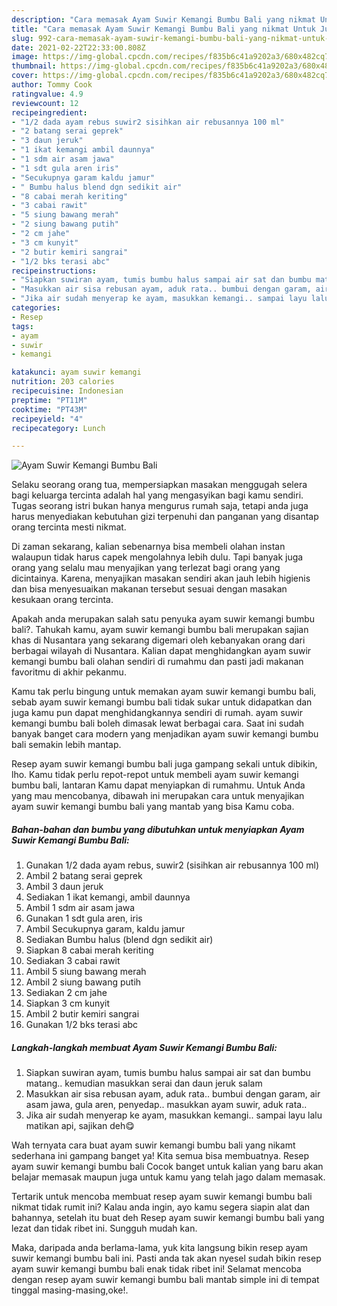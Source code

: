 ```yaml
---
description: "Cara memasak Ayam Suwir Kemangi Bumbu Bali yang nikmat Untuk Jualan"
title: "Cara memasak Ayam Suwir Kemangi Bumbu Bali yang nikmat Untuk Jualan"
slug: 992-cara-memasak-ayam-suwir-kemangi-bumbu-bali-yang-nikmat-untuk-jualan
date: 2021-02-22T22:33:00.808Z
image: https://img-global.cpcdn.com/recipes/f835b6c41a9202a3/680x482cq70/ayam-suwir-kemangi-bumbu-bali-foto-resep-utama.jpg
thumbnail: https://img-global.cpcdn.com/recipes/f835b6c41a9202a3/680x482cq70/ayam-suwir-kemangi-bumbu-bali-foto-resep-utama.jpg
cover: https://img-global.cpcdn.com/recipes/f835b6c41a9202a3/680x482cq70/ayam-suwir-kemangi-bumbu-bali-foto-resep-utama.jpg
author: Tommy Cook
ratingvalue: 4.9
reviewcount: 12
recipeingredient:
- "1/2 dada ayam rebus suwir2 sisihkan air rebusannya 100 ml"
- "2 batang serai geprek"
- "3 daun jeruk"
- "1 ikat kemangi ambil daunnya"
- "1 sdm air asam jawa"
- "1 sdt gula aren iris"
- "Secukupnya garam kaldu jamur"
- " Bumbu halus blend dgn sedikit air"
- "8 cabai merah keriting"
- "3 cabai rawit"
- "5 siung bawang merah"
- "2 siung bawang putih"
- "2 cm jahe"
- "3 cm kunyit"
- "2 butir kemiri sangrai"
- "1/2 bks terasi abc"
recipeinstructions:
- "Siapkan suwiran ayam, tumis bumbu halus sampai air sat dan bumbu matang.. kemudian masukkan serai dan daun jeruk salam"
- "Masukkan air sisa rebusan ayam, aduk rata.. bumbui dengan garam, air asam jawa, gula aren, penyedap.. masukkan ayam suwir, aduk rata.."
- "Jika air sudah menyerap ke ayam, masukkan kemangi.. sampai layu lalu matikan api, sajikan deh😋"
categories:
- Resep
tags:
- ayam
- suwir
- kemangi

katakunci: ayam suwir kemangi 
nutrition: 203 calories
recipecuisine: Indonesian
preptime: "PT11M"
cooktime: "PT43M"
recipeyield: "4"
recipecategory: Lunch

---
```



![Ayam Suwir Kemangi Bumbu Bali](https://img-global.cpcdn.com/recipes/f835b6c41a9202a3/680x482cq70/ayam-suwir-kemangi-bumbu-bali-foto-resep-utama.jpg)

Selaku seorang orang tua, mempersiapkan masakan menggugah selera bagi keluarga tercinta adalah hal yang mengasyikan bagi kamu sendiri. Tugas seorang istri bukan hanya mengurus rumah saja, tetapi anda juga harus menyediakan kebutuhan gizi terpenuhi dan panganan yang disantap orang tercinta mesti nikmat.

Di zaman  sekarang, kalian sebenarnya bisa membeli olahan instan walaupun tidak harus capek mengolahnya lebih dulu. Tapi banyak juga orang yang selalu mau menyajikan yang terlezat bagi orang yang dicintainya. Karena, menyajikan masakan sendiri akan jauh lebih higienis dan bisa menyesuaikan makanan tersebut sesuai dengan masakan kesukaan orang tercinta. 



Apakah anda merupakan salah satu penyuka ayam suwir kemangi bumbu bali?. Tahukah kamu, ayam suwir kemangi bumbu bali merupakan sajian khas di Nusantara yang sekarang digemari oleh kebanyakan orang dari berbagai wilayah di Nusantara. Kalian dapat menghidangkan ayam suwir kemangi bumbu bali olahan sendiri di rumahmu dan pasti jadi makanan favoritmu di akhir pekanmu.

Kamu tak perlu bingung untuk memakan ayam suwir kemangi bumbu bali, sebab ayam suwir kemangi bumbu bali tidak sukar untuk didapatkan dan juga kamu pun dapat menghidangkannya sendiri di rumah. ayam suwir kemangi bumbu bali boleh dimasak lewat berbagai cara. Saat ini sudah banyak banget cara modern yang menjadikan ayam suwir kemangi bumbu bali semakin lebih mantap.

Resep ayam suwir kemangi bumbu bali juga gampang sekali untuk dibikin, lho. Kamu tidak perlu repot-repot untuk membeli ayam suwir kemangi bumbu bali, lantaran Kamu dapat menyiapkan di rumahmu. Untuk Anda yang mau mencobanya, dibawah ini merupakan cara untuk menyajikan ayam suwir kemangi bumbu bali yang mantab yang bisa Kamu coba.

<!--inarticleads1-->

##### Bahan-bahan dan bumbu yang dibutuhkan untuk menyiapkan Ayam Suwir Kemangi Bumbu Bali:

1. Gunakan 1/2 dada ayam rebus, suwir2 (sisihkan air rebusannya 100 ml)
1. Ambil 2 batang serai geprek
1. Ambil 3 daun jeruk
1. Sediakan 1 ikat kemangi, ambil daunnya
1. Ambil 1 sdm air asam jawa
1. Gunakan 1 sdt gula aren, iris
1. Ambil Secukupnya garam, kaldu jamur
1. Sediakan  Bumbu halus (blend dgn sedikit air)
1. Siapkan 8 cabai merah keriting
1. Sediakan 3 cabai rawit
1. Ambil 5 siung bawang merah
1. Ambil 2 siung bawang putih
1. Sediakan 2 cm jahe
1. Siapkan 3 cm kunyit
1. Ambil 2 butir kemiri sangrai
1. Gunakan 1/2 bks terasi abc




<!--inarticleads2-->

##### Langkah-langkah membuat Ayam Suwir Kemangi Bumbu Bali:

1. Siapkan suwiran ayam, tumis bumbu halus sampai air sat dan bumbu matang.. kemudian masukkan serai dan daun jeruk salam
1. Masukkan air sisa rebusan ayam, aduk rata.. bumbui dengan garam, air asam jawa, gula aren, penyedap.. masukkan ayam suwir, aduk rata..
1. Jika air sudah menyerap ke ayam, masukkan kemangi.. sampai layu lalu matikan api, sajikan deh😋




Wah ternyata cara buat ayam suwir kemangi bumbu bali yang nikamt sederhana ini gampang banget ya! Kita semua bisa membuatnya. Resep ayam suwir kemangi bumbu bali Cocok banget untuk kalian yang baru akan belajar memasak maupun juga untuk kamu yang telah jago dalam memasak.

Tertarik untuk mencoba membuat resep ayam suwir kemangi bumbu bali nikmat tidak rumit ini? Kalau anda ingin, ayo kamu segera siapin alat dan bahannya, setelah itu buat deh Resep ayam suwir kemangi bumbu bali yang lezat dan tidak ribet ini. Sungguh mudah kan. 

Maka, daripada anda berlama-lama, yuk kita langsung bikin resep ayam suwir kemangi bumbu bali ini. Pasti anda tak akan nyesel sudah bikin resep ayam suwir kemangi bumbu bali enak tidak ribet ini! Selamat mencoba dengan resep ayam suwir kemangi bumbu bali mantab simple ini di tempat tinggal masing-masing,oke!.

